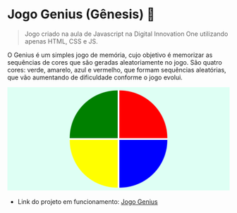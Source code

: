 # Jogo Genius (Gênesis) 🚀
> Jogo criado na aula de Javascript na Digital Innovation One utilizando apenas HTML, CSS e JS.

O Genius é um simples jogo de memória, cujo objetivo é memorizar as sequências de cores que são geradas aleatoriamente no jogo. São quatro cores: verde, amarelo, azul e vermelho, que formam sequências aleatórias, que vão aumentando de dificuldade conforme o jogo evolui.

![captura de tela do jogo funcionando](https://github.com/lgpgomes/dio-genius/blob/master/genius.PNG?raw=true)

- Link do projeto em funcionamento: [Jogo Genius](https://abre.ai/dio-genius)
